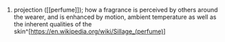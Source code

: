 1. projection ([[perfume]]); how a fragrance is perceived by others around the wearer, and is enhanced by motion, ambient temperature as well as the inherent qualities of the skin^[https://en.wikipedia.org/wiki/Sillage_(perfume)]